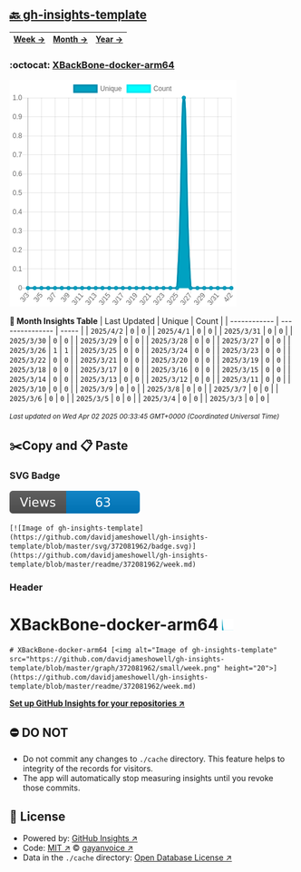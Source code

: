 ## [🔙 gh-insights-template](https://github.com/davidjameshowell/gh-insights-template)
| [**Week →**](https://github.com/davidjameshowell/gh-insights-template/blob/master/readme/372081962/week.md) | [**Month →**](https://github.com/davidjameshowell/gh-insights-template/blob/master/readme/372081962/month.md) | [**Year →**](https://github.com/davidjameshowell/gh-insights-template/blob/master/readme/372081962/year.md) |
 | ------------ | --------------- | ----- |

### :octocat: [XBackBone-docker-arm64](https://github.com/davidjameshowell/XBackBone-docker-arm64)
![Image of gh-insights-template](https://github.com/davidjameshowell/gh-insights-template/blob/master/graph/372081962/large/month.png)

**:calendar: Month Insights Table**
| Last Updated | Unique | Count |
 | ------------ | --------------- | ----- |
 | `2025/4/2` |  `0` | `0` |
 | `2025/4/1` |  `0` | `0` |
 | `2025/3/31` |  `0` | `0` |
 | `2025/3/30` |  `0` | `0` |
 | `2025/3/29` |  `0` | `0` |
 | `2025/3/28` |  `0` | `0` |
 | `2025/3/27` |  `0` | `0` |
 | `2025/3/26` |  `1` | `1` |
 | `2025/3/25` |  `0` | `0` |
 | `2025/3/24` |  `0` | `0` |
 | `2025/3/23` |  `0` | `0` |
 | `2025/3/22` |  `0` | `0` |
 | `2025/3/21` |  `0` | `0` |
 | `2025/3/20` |  `0` | `0` |
 | `2025/3/19` |  `0` | `0` |
 | `2025/3/18` |  `0` | `0` |
 | `2025/3/17` |  `0` | `0` |
 | `2025/3/16` |  `0` | `0` |
 | `2025/3/15` |  `0` | `0` |
 | `2025/3/14` |  `0` | `0` |
 | `2025/3/13` |  `0` | `0` |
 | `2025/3/12` |  `0` | `0` |
 | `2025/3/11` |  `0` | `0` |
 | `2025/3/10` |  `0` | `0` |
 | `2025/3/9` |  `0` | `0` |
 | `2025/3/8` |  `0` | `0` |
 | `2025/3/7` |  `0` | `0` |
 | `2025/3/6` |  `0` | `0` |
 | `2025/3/5` |  `0` | `0` |
 | `2025/3/4` |  `0` | `0` |
 | `2025/3/3` |  `0` | `0` |

<small><i>Last updated on Wed Apr 02 2025 00:33:45 GMT+0000 (Coordinated Universal Time)</i></small>

## ✂️Copy and 📋 Paste
### SVG Badge
[![Image of gh-insights-template](https://github.com/davidjameshowell/gh-insights-template/blob/master/svg/372081962/badge.svg)](https://github.com/davidjameshowell/gh-insights-template/blob/master/readme/372081962/week.md)
```readme
[![Image of gh-insights-template](https://github.com/davidjameshowell/gh-insights-template/blob/master/svg/372081962/badge.svg)](https://github.com/davidjameshowell/gh-insights-template/blob/master/readme/372081962/week.md)
```
### Header
# XBackBone-docker-arm64 [<img alt="Image of gh-insights-template" src="https://github.com/davidjameshowell/gh-insights-template/blob/master/graph/372081962/small/week.png" height="20">](https://github.com/davidjameshowell/gh-insights-template/blob/master/readme/372081962/week.md)
```readme
# XBackBone-docker-arm64 [<img alt="Image of gh-insights-template" src="https://github.com/davidjameshowell/gh-insights-template/blob/master/graph/372081962/small/week.png" height="20">](https://github.com/davidjameshowell/gh-insights-template/blob/master/readme/372081962/week.md)
```
[**Set up GitHub Insights for your repositories ↗️**](https://github.com/gayanvoice/github-insights)
## ⛔ DO NOT
- Do not commit any changes to `./cache` directory. This feature helps to integrity of the records for visitors.
- The app will automatically stop measuring insights until you revoke those commits.
## 📄 License
- Powered by: [GitHub Insights ↗️](https://github.com/gayanvoice/github-insights)
- Code: [MIT ↗️](./LICENSE) © [gayanvoice ↗️](https://github.com/gayanvoice)
- Data in the `./cache` directory: [Open Database License ↗️](https://opendatacommons.org/licenses/odbl/1-0/)